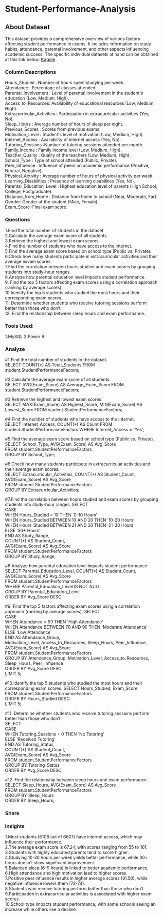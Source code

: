 # Student-Performance-Analysis
## About Dataset
This dataset provides a comprehensive overview of various factors affecting student performance in exams. It includes information on study habits, attendance, parental involvement, and other aspects influencing academic success. The specific individual datasets at hand can be obtained at this link below: [Kaggle](https://www.kaggle.com/datasets/lainguyn123/student-performance-factors)
### Column Descriptions
Hours_Studied :	Number of hours spent studying per week.                                       
Attendance :	Percentage of classes attended.                                                       
Parental_Involvement :	Level of parental involvement in the student's education (Low, Medium, High).                                               
Access_to_Resources: Availability of educational resources (Low, Medium, High).                                     
Extracurricular_Activities :	Participation in extracurricular activities (Yes, No).                            
Sleep_Hours :	Average number of hours of sleep per night.                                   
Previous_Scores :	Scores from previous exams.                                                     
Motivation_Level :	Student's level of motivation (Low, Medium, High).                                                    
Internet_Access :	Availability of internet access (Yes, No).                                                         
Tutoring_Sessions	:Number of tutoring sessions attended per month.                                                      
Family_Income :	Family income level (Low, Medium, High).                                                         
Teacher_Quality :	Quality of the teachers (Low, Medium, High).                                                  
School_Type	: Type of school attended (Public, Private).                                                    
Peer_Influence :	Influence of peers on academic performance (Positive, Neutral, Negative).                                               
Physical_Activity :	Average number of hours of physical activity per week.                                                      
Learning_Disabilities :	Presence of learning disabilities (Yes, No).                                                                             
Parental_Education_Level :	Highest education level of parents (High School, College, Postgraduate).                                                                 
Distance_from_Home : Distance from home to school (Near, Moderate, Far).                                                      
Gender: Gender of the student (Male, Female).                                                   
Exam_Score :Final exam score.                                               

### Questions
1.Find the total number of students in the dataset.                                        
2.Calculate the average exam score of all students.                                         
3.Retrieve the highest and lowest exam scores.                                                
4.Find the number of students who have access to the internet.                                    
5.Find the average exam score based on school type (Public vs. Private).                                             
6.Check how many students participate in extracurricular activities and their average exvam scores.                                                         
7.Find the correlation between hours studied and exam scores by grouping students into study-hour ranges.                                                              
8.Analyze how parental education level impacts student performance.                                                            
9. Find the top 5 factors affecting exam scores using a correlation approach (ranking by average scores).                                                    
10.Identify the top 5 students who studied the most hours and their corresponding exam scores.                                                                     
11. Determine whether students who receive tutoring sessions perform better than those who don’t.                                                               
12. Find the relationship between sleep hours and exam performance.                                                     

### Tools Used:
1.MySQL
2.Power BI

### Analyze
#1.Find the total number of students in the dataset.                                                            
SELECT COUNT(*) AS Total_Students FROM student.StudentPerformanceFactors;                                                

#2.Calculate the average exam score of all students.                                
SELECT AVG(Exam_Score) AS Average_Exam_Score FROM student.StudentPerformanceFactors;                                  

#3.Retrieve the highest and lowest exam scores.                              
SELECT MAX(Exam_Score) AS Highest_Score, MIN(Exam_Score) AS Lowest_Score FROM student.StudentPerformanceFactors;                                  

#4.Find the number of students who have access to the internet.                                 
SELECT Internet_Access, COUNT(*) AS Count FROM student.StudentPerformanceFactors WHERE Internet_Access = 'Yes';                                   

#5.Find the average exam score based on school type (Public vs. Private).                                      
SELECT School_Type, AVG(Exam_Score) AS Avg_Score                                           
FROM student.StudentPerformanceFactors                                            
GROUP BY School_Type;                                                      

#6.Check how many students participate in extracurricular activities and their average exam scores.                                           
SELECT Extracurricular_Activities, COUNT(*) AS Student_Count, AVG(Exam_Score) AS Avg_Score                                     
FROM student.StudentPerformanceFactors                                          
GROUP BY Extracurricular_Activities;                                         

#7.Find the correlation between hours studied and exam scores by grouping students into study-hour ranges.
SELECT                                                
    CASE                                          
        WHEN Hours_Studied < 10 THEN '0-10 Hours'                                  
        WHEN Hours_Studied BETWEEN 10 AND 20 THEN '10-20 Hours'                                 
        WHEN Hours_Studied BETWEEN 21 AND 30 THEN '21-30 Hours'                            
        ELSE '30+ Hours'                                       
    END AS Study_Range,                                                         
    COUNT(*) AS Student_Count,                                                      
    AVG(Exam_Score) AS Avg_Score                                 
FROM student.StudentPerformanceFactors                                       
GROUP BY Study_Range;                            

#8.Analyze how parental education level impacts student performance                          
SELECT Parental_Education_Level, COUNT(*) AS Student_Count, AVG(Exam_Score) AS Avg_Score                                  
FROM student.StudentPerformanceFactors                                       
WHERE Parental_Education_Level IS NOT NULL                                            
GROUP BY Parental_Education_Level                                                   
ORDER BY Avg_Score DESC;                                          

#9. Find the top 5 factors affecting exam scores using a correlation approach (ranking by average scores).
SELECT                                                 
    CASE                                           
        WHEN Attendance > 90 THEN 'High Attendance'                                 
        WHEN Attendance BETWEEN 70 AND 90 THEN 'Moderate Attendance'                                    
        ELSE 'Low Attendance'                               
    END AS Attendance_Group,                                         
    Motivation_Level, Access_to_Resources, Sleep_Hours, Peer_Influence,                                    
    AVG(Exam_Score) AS Avg_Score                                       
FROM student.StudentPerformanceFactors                                       
GROUP BY Attendance_Group, Motivation_Level, Access_to_Resources, Sleep_Hours, Peer_Influence                            
ORDER BY Avg_Score DESC                                        
LIMIT 5;                                 

#10.Identify the top 5 students who studied the most hours and their corresponding exam scores.
SELECT Hours_Studied, Exam_Score                                  
FROM student.StudentPerformanceFactors                               
ORDER BY Hours_Studied DESC                                  
LIMIT 5;                                    

#11. Determine whether students who receive tutoring sessions perform better than those who don’t.                              
SELECT                                
    CASE                              
        WHEN Tutoring_Sessions = 0 THEN 'No Tutoring'                       
        ELSE 'Received Tutoring'                           
    END AS Tutoring_Status,                             
    COUNT(*) AS Student_Count,                               
    AVG(Exam_Score) AS Avg_Score                                          
FROM student.StudentPerformanceFactors                          
GROUP BY Tutoring_Status                            
ORDER BY Avg_Score DESC;                                        

#12. Find the relationship between sleep hours and exam performance.                                
SELECT Sleep_Hours, AVG(Exam_Score) AS Avg_Score                                  
FROM student.StudentPerformanceFactors                           
GROUP BY Sleep_Hours                               
ORDER BY Sleep_Hours;                                         

### Share
[](https://github.com/rohini-kadam98/Student-Performance-Analysis/blob/main/student%20performance.pdf)

### Insights
1.Most students (6108 out of 6607) have internet access, which may influence their performance.                             
2.The average exam score is 67.24, with scores ranging from 55 to 101.                          
3.Students with highly educated parents tend to score higher.                              
4.Studying 10-30 hours per week yields better performance, while 30+ hours doesn’t show significant improvement.                                    
5.Balanced sleep (6-9 hours) is linked to better academic performance.                                       
6.High attendance and high motivation lead to higher scores.                                    
7.Positive peer influence results in higher average scores (81.50), while negative influence lowers them (73-74).                               
8.Students who receive tutoring perform better than those who don’t.                                         
9.Participation in extracurricular activities is associated with higher exam scores.                                       
10.School type impacts student performance, with some schools seeing an increase while others see a decline.                                               

